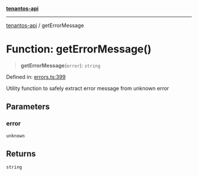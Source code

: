 [**tenantos-api**](../README.md)

***

[tenantos-api](../globals.md) / getErrorMessage

# Function: getErrorMessage()

> **getErrorMessage**(`error`): `string`

Defined in: [errors.ts:399](https://github.com/shadmanZero/tenantos-api/blob/fe61944d7cb3ee6cc3061a8309e45287291cb501/src/errors.ts#L399)

Utility function to safely extract error message from unknown error

## Parameters

### error

`unknown`

## Returns

`string`
